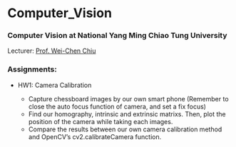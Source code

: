 # Computer_Vision
### Computer Vision at National Yang Ming Chiao Tung University
Lecturer: [Prof. Wei-Chen Chiu](https://walonchiu.github.io/)

### Assignments:
- HW1: Camera Calibration

  - Capture chessboard images by our own smart phone (Remember to close the auto focus function of camera, and set a fix focus)
  - Find our homography, intrinsic and extrinsic matrixs. Then, plot the position of the camera while taking each images.
  - Compare the results between our own camera calibration method and OpenCV’s cv2.calibrateCamera function.
